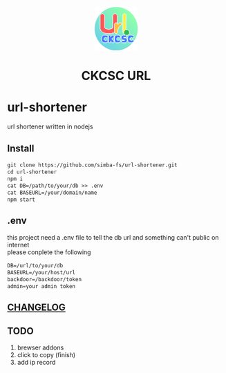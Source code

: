 <div align="center">
	<img src="./public/images/icon-1024.png" alt="ckcsc url" width=100>
	<h1>CKCSC URL</h1>
</div>

# url-shortener
url shortener written in nodejs

## Install
```shell
git clone https://github.com/simba-fs/url-shortener.git
cd url-shortener
npm i 
cat DB=/path/to/your/db >> .env
cat BASEURL=/your/domain/name
npm start
```

## .env
this project need a .env file to tell the db url and something can't public on internet  
please conplete the following
```env
DB=/url/to/your/db
BASEURL=/your/host/url
backdoor=/backdoor/token
admin=your admin token
```

## [CHANGELOG](./CHANGELOG.md)

## TODO
1. brewser addons
2. click to copy (finish)
3. add ip record
